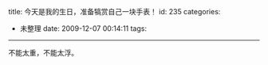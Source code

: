 title: 今天是我的生日，准备犒赏自己一块手表！
id: 235
categories:
  - 未整理
date: 2009-12-07 00:14:11
tags:
---

不能太重，不能太浮。